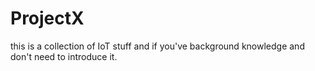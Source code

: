 # ProjectX
this is a collection of IoT stuff and if you've background knowledge and don't need to introduce it.
